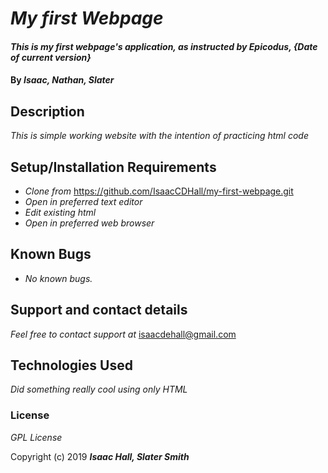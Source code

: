 # _My first Webpage_

#### _This is my first webpage's application, as instructed by Epicodus, {Date of current version}_

#### By _**Isaac, Nathan, Slater**_

## Description

_This is simple working website with the intention of practicing html code_

## Setup/Installation Requirements

* _Clone from_ https://github.com/IsaacCDHall/my-first-webpage.git
* _Open in preferred text editor_
* _Edit existing html_
* _Open in preferred web browser_


## Known Bugs

* _No known bugs._

## Support and contact details

_Feel free to contact support at_ isaacdehall@gmail.com

## Technologies Used

_Did something really cool using only HTML_

### License

*GPL License*

Copyright (c) 2019 **_Isaac Hall, Slater Smith_**
